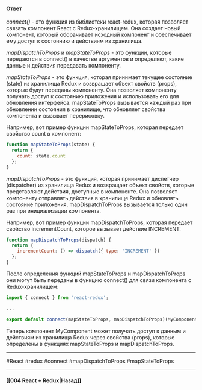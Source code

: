 #### Ответ

*connect()* - это функция из библиотеки react-redux, которая позволяет связать компонент React с Redux-хранилищем. Она создает новый компонент, который оборачивает исходный компонент и обеспечивает ему доступ к состоянию и действиям из хранилища.

*mapDispatchToProps* и *mapStateToProps* - это функции, которые передаются в connect() в качестве аргументов и определяют, какие данные и действия передавать компоненту.

*mapStateToProps* - это функция, которая принимает текущее состояние (state) из хранилища Redux и возвращает объект свойств (props), которые будут переданы компоненту. Она позволяет компоненту получать доступ к состоянию приложения и использовать его для обновления интерфейса. mapStateToProps вызывается каждый раз при обновлении состояния в хранилище, что обновляет свойства компонента и вызывает перерисовку.

Например, вот пример функции mapStateToProps, которая передает свойство count в компонент:

```jsx
function mapStateToProps(state) {
  return {
    count: state.count
  };
}
```

*mapDispatchToProps* - это функция, которая принимает диспетчер (dispatcher) из хранилища Redux и возвращает объект свойств, которые представляют действия, доступные в компоненте. Она позволяет компоненту отправлять действия в хранилище Redux и обновлять состояние приложения. mapDispatchToProps вызывается только один раз при инициализации компонента.

Например, вот пример функции mapDispatchToProps, которая передает свойство incrementCount, которое вызывает действие INCREMENT:

```jsx
function mapDispatchToProps(dispatch) {
  return {
    incrementCount: () => dispatch({ type: 'INCREMENT' })
  };
}
```

После определения функций mapStateToProps и mapDispatchToProps они могут быть переданы в функцию connect() для связи компонента с Redux-хранилищем:

```jsx
import { connect } from 'react-redux';

...

export default connect(mapStateToProps, mapDispatchToProps)(MyComponent);
```

Теперь компонент MyComponent может получать доступ к данным и действиям из хранилища Redux через свойства (props), которые определены в функциях mapStateToProps и mapDispatchToProps.

____
#React #redux #connect #mapDispatchToProps #mapStateToProps 

____

#### [[004 React + Redux|Назад]]